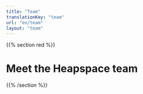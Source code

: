 ```yaml
---
title: "Team"
translationKey: "team"
url: "en/team"
layout: "team"
---
```


{{% section red %}}
# Meet the Heapspace team
{{% /section %}}
